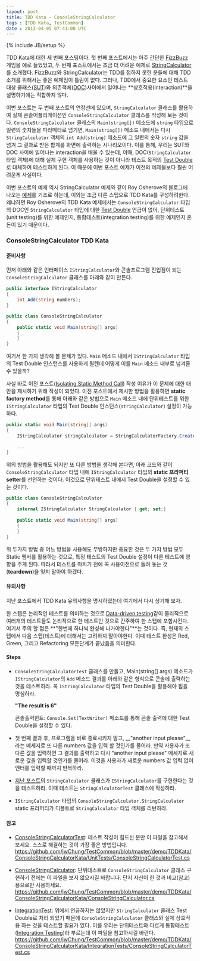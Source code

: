 ```yaml
---
layout: post
title: TDD Kata - ConosleStringCalculator
tags : [TDD Kata, TestCommon]
date : 2013-04-05 07:41:00 UTC
---
```

{% include JB/setup %}

TDD Kata에 대한 세 번째 포스팅이다.
첫 번째 포스트에서는 아주 간단한 [FizzBuzz] 게임을 예로 들었었고,
두 번째 포스트에서는 조금 더 어려운 예제로 [StringCalculator]를 소개했다.
FizzBuzz와 StringCalculator는 TDD를 접하지 못한 분들에 대해 TDD 소개를 위해서는 좋은 예제임이 틀림이 없다.
그러나, TDD에서 중요한 요소인 테스트 대상 클래스([SUT])와 의존객체([DOC])사이에서 일어나는 **상호작용(interaction)**을 설명하기에는 적합하지 않다.

이번 포스트는 두 번째 포스트의 연장선에 있으며, 
`StringCalculator` 클래스를 활용하여 실제 콘솔어플리케이션인 `ConsoleStringCalculator` 클래스를 작성해 보는 것이다.
`ConsoleStringCalculator` 클래스의 `Main(string[])` 메소드에 `string` 타입으로 일련의 숫자들을 파라메타로 넘기면,
`Main(string[])` 메소드 내에서는 다시 `StringCalculator` 객체의 `int Add(string)` 메소드에 그 일련의 숫자 `string` 값을 넘겨 그 결과로 받은 합계를
화면에 출력하는 시나리오이다.
이를 통해, 우리는 SUT와 DOC 사이에 일어나는 interaction을 배울 수 있는데,
이때, DOC(`StringCalculator` 타입 객체)에 대해 실제 구현 객체를 사용하는 것이 아니라 테스트 목적의 [Test Double]로
대체하여 테스트하게 된다. 이 때문에 이번 포스트 예제가 이전의 예제들보다 훨씬 어려운게 사실이다.

이번 포스트의 예제 역시 StringCalculator 예제와 같이 Roy Osherove의 블로그에 나오는 [예제]를 기초로 하는데,
이와는 조금 다른 스텝으로 TDD Kata를 구성하려한다.
왜냐하면 Roy Osherove의 TDD Kata 예제에서는 `ConsoleStringCalculator` 타입의 DOC인 `StringCalculator` 타입에 대한 [Test Double] 언급이 없어,
단위테스트(unit testing)를 위한 예제인지, 통합테스트(integration testing)를 위한 예제인지 혼돈이 있기 때문이다.

<!-- break -->

### ConsoleStringCalculator TDD Kata

#### 준비사항
먼저 아래와 같은 인터페이스 `IStringCalculator`와 콘솔프로그램 진입점이 되는 `ConsoleStringCalculator` 클래스를 아래와 같이 만든다.

```c#
public interface IStringCalculator
{
	int Add(string numbers);
}
```

```c#
public class ConsoleStringCalculator
{
	public static void Main(string[] args)
	{
	}
}
```

여기서 한 가지 생각해 볼 문제가 있다. `Main` 메소드 내에서 `IStringCalculator` 타입의 Test Double 인스턴스를 사용하게 될텐데
어떻게 이를 `Main` 메소드 내부로 넘겨줄 수 있을까?

사실 바로 이전 포스트([Isolating Static Method Call]) 작성 이유가 이 문제에 대한 대안을 제시하기 위해 작성이 되었다.
이전 포스트에서 제시한 방법을 활용하면 **static factory method**를 통해 아래와 같은 방법으로 `Main` 메소드 내에
단위테스트를 위한 `IStringCalculator` 타입의 Test Double 인스턴스(`stringCalculator`) 설정이 가능하다.

```c#
public static void Main(string[] args)
{
	IStringCalculator stringCalculator = StringCalculatorFactory.Create();

	...
}
```

위의 방법을 활용해도 되지만 또 다른 방법을 생각해 본다면,
아래 코드와 같이 `ConsoleStringCalculator` 타입 내에 `IStringCalculator` 타입의 **static 프라퍼티 setter**를 선언하는 것이다.
이것으로 단위테스트 내에서 Test Double을 설정할 수 있는 것이다.

```c#
public class ConsoleStringCalculator
{
	internal IStringCalculator StringCalculator { get; set;}
	
	public static void Main(string[] args)
	{
	}
}
```

위 두가지 방법 중 어느 방법을 사용해도 무방하지만 중요한 것은
두 가지 방법 모두 Static 멤버를 활용하는 것으로, 특정 테스트의 Test Double 설정이 다른 테스트에 영향을 주게 된다.
따라서 테스트를 마치기 전에 꼭 사용이전으로 돌려 놓는 것(**teardown**)을 잊지 말아야 하겠다.

#### 유의사항
지난 포스트에서 TDD Kata 유의사항을 명시하였는데 여기에서 다시 상기해 보자.

한 스텝은 논리적인 테스트를 의미하는 것으로
[Data-driven testing](http://en.wikipedia.org/wiki/Data-driven_testing)같이 물리적으로 여러개의 테스트들도 논리적으로 한 테스트인 것으로 간주하여 한 스텝에 포함시킨다.
여기서 주의 할 점은 **"한번에 하나씩 완성해 나가야한다"**는 것이다. 즉, 현재의 스텝에서 다음 스텝(테스트)에 대해서는 고려하지 말아야한다.
이때 테스트 완성은 Red, Green,  그리고 Refactoring 모든단계가 끝났음을 의미한다.

#### Steps
*   `ConsoleStringCalculatorTest` 클래스를 만들고, Main(string[] args) 메소드가
`IStringCalculator`의 `Add` 메소드 결과를 아래와 같은 형식으로 콘솔에 출력하는 것을 테스트하라.
꼭 `IStringCalculator` 타입의 Test Double을 활용해야 됨을 명심하라.

    __"The result is 6"__

    콘솔출력힌트: `Console.Set(TextWriter)` 메소드를 통해 콘솔 출력에 대한 Test Double을 설정할 수 있다.

*   첫 번째 결과 후, 프로그램을 바로 종료시키지 말고,
__"another input please"__라는 메세지로 또 다른 numbers 값을 입력 할 것인가를 물어라.
만약 사용자가 또 다른 값을 입력하면 그 결과를 출력하고 다시 "another input please" 메세지로 새로운 값을 입력할 것인가를 물어라.
이것을 사용자가 새로운 numbers 값 입력 없이 엔터를 입력할 때까지 반복하라.

*   [지난 포스트][StringCalculator]의 `StringCalculator` 클래스가 `IStringCalculator`를 구현한다는 것을 테스트하라.
이때 테스트는 `StringCalculatorTest` 클래스에 작성하라.

*   `IStringCalculator` 타입의 `ConsoleStringCalculator.StringCalculator` static 프라퍼티가 디폴트로
`StringCalculator` 타입 객체를 리턴하라.

#### 참고
*   [ConsoleStringCalculatorTest](https://github.com/jwChung/TestCommon/blob/master/demo/TDDKata/ConsoleStringCalculatorKata/UnitTests/ConsoleStringCalculatorTest.cs):
테스트 작성이 힘드신 분만 이 파일을 참고해서 보세요. 스스로 해결하는 것이 가장 좋은 방법입니다.  
https://github.com/jwChung/TestCommon/blob/master/demo/TDDKata/ConsoleStringCalculatorKata/UnitTests/ConsoleStringCalculatorTest.cs

*   [ConsoleStringCalculator](https://github.com/jwChung/TestCommon/blob/master/demo/TDDKata/ConsoleStringCalculatorKata/ConsoleStringCalculator.cs):
단위테스트로 `ConsoleStringCalculator` 클래스 구현하기 전에는 이 파일을 보지 않으시길 바랍니다. 단지 자신이 한 것과 비교(참고)용으로만 사용하세요.  
https://github.com/jwChung/TestCommon/blob/master/demo/TDDKata/ConsoleStringCalculatorKata/ConsoleStringCalculator.cs

*   [IntegrationTest](https://github.com/jwChung/TestCommon/blob/master/demo/TDDKata/ConsoleStringCalculatorKata/IntegrationTests/ConsoleStringCalculatorTest.cs): 위에서 언급하지는 않았지만 `StringCalculator` 클래스 Test Double로 처리 되었기 때문에 `ConsoleStringCalculator` 클래스와 실제 상호작용 하는 것을
테스트할 필요가 있다. 이를 우리는 단위테스트와 다르게 통합테스트([Integration Testing])라 부르는데 이 파일을 참고하시길 바란다.  
https://github.com/jwChung/TestCommon/blob/master/demo/TDDKata/ConsoleStringCalculatorKata/IntegrationTests/ConsoleStringCalculatorTest.cs



[FizzBuzz]: /TDD-Kata-FizzBuzz-%EA%B2%8C%EC%9E%84
[StringCalculator]: /TDD-Kata-StringCalculator
[StringCalculator TDD Kata]: http://osherove.com/tdd-kata-1/
[SUT]: http://xunitpatterns.com/SUT.html
[DOC]: http://xunitpatterns.com/DOC.html
[Test Double]: http://xunitpatterns.com/Test%20Double.html
[예제]: http://osherove.com/tdd-kata-2/
[Isolating Static Method Call]: /Isolating-Static-Method-Call
[Integration Testing]: http://en.wikipedia.org/wiki/Integration_testing